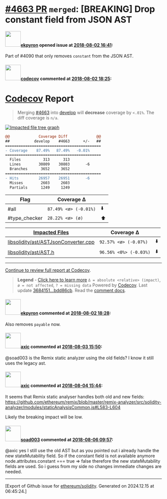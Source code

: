 # [\#4663 PR](https://github.com/ethereum/solidity/pull/4663) `merged`: [BREAKING] Drop constant field from JSON AST

#### <img src="https://avatars.githubusercontent.com/u/1347491?v=4" width="50">[ekpyron](https://github.com/ekpyron) opened issue at [2018-08-02 16:41](https://github.com/ethereum/solidity/pull/4663):

Part of  #4090 that only removes ``constant`` from the JSON AST.

#### <img src="https://avatars.githubusercontent.com/in/254?v=4" width="50">[codecov](https://github.com/apps/codecov) commented at [2018-08-02 18:25](https://github.com/ethereum/solidity/pull/4663#issuecomment-410022993):

# [Codecov](https://codecov.io/gh/ethereum/solidity/pull/4663?src=pr&el=h1) Report
> Merging [#4663](https://codecov.io/gh/ethereum/solidity/pull/4663?src=pr&el=desc) into [develop](https://codecov.io/gh/ethereum/solidity/commit/3684151e53ae4482c6b4dfea1debe5050c24d6c6?src=pr&el=desc) will **decrease** coverage by `<.01%`.
> The diff coverage is `n/a`.

[![Impacted file tree graph](https://codecov.io/gh/ethereum/solidity/pull/4663/graphs/tree.svg?token=87PGzVEwU0&height=150&width=650&src=pr)](https://codecov.io/gh/ethereum/solidity/pull/4663?src=pr&el=tree)

```diff
@@             Coverage Diff             @@
##           develop    #4663      +/-   ##
===========================================
- Coverage    87.49%   87.49%   -0.01%     
===========================================
  Files          313      313              
  Lines        30809    30803       -6     
  Branches      3652     3652              
===========================================
- Hits         26957    26951       -6     
  Misses        2603     2603              
  Partials      1249     1249
```

| Flag | Coverage Δ | |
|---|---|---|
| #all | `87.49% <ø> (-0.01%)` | :arrow_down: |
| #type_checker | `28.22% <ø> (ø)` | :arrow_up: |

| [Impacted Files](https://codecov.io/gh/ethereum/solidity/pull/4663?src=pr&el=tree) | Coverage Δ | |
|---|---|---|
| [libsolidity/ast/ASTJsonConverter.cpp](https://codecov.io/gh/ethereum/solidity/pull/4663/diff?src=pr&el=tree#diff-bGlic29saWRpdHkvYXN0L0FTVEpzb25Db252ZXJ0ZXIuY3Bw) | `92.57% <ø> (-0.07%)` | :arrow_down: |
| [libsolidity/ast/AST.h](https://codecov.io/gh/ethereum/solidity/pull/4663/diff?src=pr&el=tree#diff-bGlic29saWRpdHkvYXN0L0FTVC5o) | `96.56% <0%> (-0.03%)` | :arrow_down: |

------

[Continue to review full report at Codecov](https://codecov.io/gh/ethereum/solidity/pull/4663?src=pr&el=continue).
> **Legend** - [Click here to learn more](https://docs.codecov.io/docs/codecov-delta)
> `Δ = absolute <relative> (impact)`, `ø = not affected`, `? = missing data`
> Powered by [Codecov](https://codecov.io/gh/ethereum/solidity/pull/4663?src=pr&el=footer). Last update [3684151...bdd86cb](https://codecov.io/gh/ethereum/solidity/pull/4663?src=pr&el=lastupdated). Read the [comment docs](https://docs.codecov.io/docs/pull-request-comments).

#### <img src="https://avatars.githubusercontent.com/u/1347491?v=4" width="50">[ekpyron](https://github.com/ekpyron) commented at [2018-08-02 18:28](https://github.com/ethereum/solidity/pull/4663#issuecomment-410024074):

Also removes ``payable`` now.

#### <img src="https://avatars.githubusercontent.com/u/20340?v=4" width="50">[axic](https://github.com/axic) commented at [2018-08-03 15:50](https://github.com/ethereum/solidity/pull/4663#issuecomment-410295672):

@soad003 is the Remix static analyzer using the old fields? I know it still uses the legacy ast.

#### <img src="https://avatars.githubusercontent.com/u/20340?v=4" width="50">[axic](https://github.com/axic) commented at [2018-08-04 15:44](https://github.com/ethereum/solidity/pull/4663#issuecomment-410458146):

It seems that Remix static analyser handles both old and new fields: https://github.com/ethereum/remix/blob/master/remix-analyzer/src/solidity-analyzer/modules/staticAnalysisCommon.js#L583-L604

Likely the breaking impact will be low.

#### <img src="https://avatars.githubusercontent.com/u/6850271?u=807fd9a8edafcf82f67038b18eaae7a58099ac12&v=4" width="50">[soad003](https://github.com/soad003) commented at [2018-08-06 09:57](https://github.com/ethereum/solidity/pull/4663#issuecomment-410654710):

@axic yes I still use the old AST but as you pointed out i already handle the new stateMutability field. So if the constant field is not available anymore node.attributes.constant === true => false therefore the new stateMutability fields are used. So i guess from my side no changes immediate changes are needed.


-------------------------------------------------------------------------------



[Export of Github issue for [ethereum/solidity](https://github.com/ethereum/solidity). Generated on 2024.12.15 at 06:45:24.]

